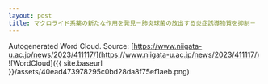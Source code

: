 ```yaml
---
layout: post
title: マクロライド系薬の新たな作用を発見－肺炎球菌の放出する炎症誘導物質を抑制－
---
```

Autogenerated Word Cloud.
Source\: [https://www.niigata-u.ac.jp/news/2023/411117/](https://www.niigata-u.ac.jp/news/2023/411117/)
![WordCloud]({{ site.baseurl }}/assets/40ead473978295c0bd28da8f75ef1aeb.png)